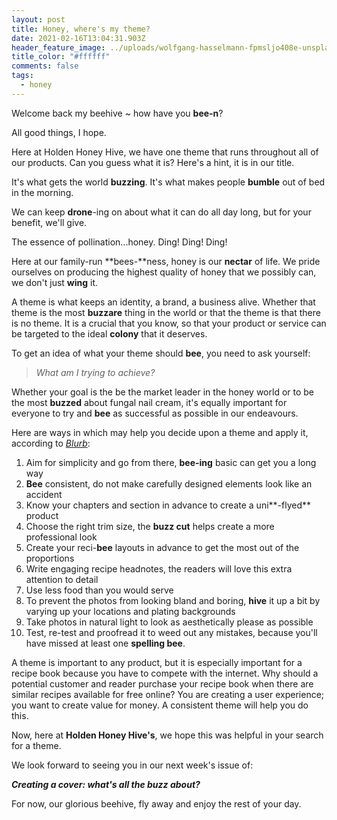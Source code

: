 ```yaml
---
layout: post
title: Honey, where's my theme?
date: 2021-02-16T13:04:31.903Z
header_feature_image: ../uploads/wolfgang-hasselmann-fpmsljo408e-unsplash.jpg
title_color: "#ffffff"
comments: false
tags:
  - honey
---
```

Welcome back my beehive ~ how have you **bee-n**?

All good things, I hope. 

Here at Holden Honey Hive, we have one theme that runs throughout all of our products. Can you guess what it is? Here's a hint, it is in our title.

It's what gets the world **buzzing**. It's what makes people **bumble** out of bed in the morning.

We can keep **drone**-ing on about what it can do all day long, but for your benefit, we'll give.

The essence of pollination...honey. Ding! Ding! Ding!

Here at our family-run **bees-**ness, honey is our **nectar** of life. We pride ourselves on producing the highest quality of honey that we possibly can, we don't just **wing** it.

A theme is what keeps an identity, a brand, a business alive. Whether that theme is the most **buzzare** thing in the world or that the theme is that there is no theme. It is a crucial that you know, so that your product or service can be targeted to the ideal **colony** that it deserves.

To get an idea of what your theme should **bee**, you need to ask yourself: 

> *What am I trying to achieve?*

Whether your goal is the be the market leader in the honey world or to be the most **buzzed** about fungal nail cream, it's equally important for everyone to try and **bee** as successful as possible in our endeavours.

Here are ways in which may help you decide upon a theme and apply it, according to *[Blurb](https://www.blurb.com/blog/10-tips-creating-cookbook/)*:

1. Aim for simplicity and go from there, **bee-ing** basic can get you a long way
2. **Bee** consistent, do not make carefully designed elements look like an accident
3. Know your chapters and section in advance to create a uni**\-flyed** product
4. Choose the right trim size, the **buzz cut** helps create a more professional look
5. Create your reci-**bee** layouts in advance to get the most out of the proportions
6. Write engaging recipe headnotes, the readers will love this extra attention to detail
7. Use less food than you would serve
8. To prevent the photos from looking bland and boring, **hive** it up a bit by varying up your locations and plating backgrounds 
9. Take photos in natural light to look as aesthetically please as possible
10. Test, re-test and proofread it to weed out any mistakes, because you'll have missed at least one **spelling bee**.

A theme is important to any product, but it is especially important for a recipe book because you have to compete with the internet. Why should a potential customer and reader purchase your recipe book when there are similar recipes available for free online? You are creating a user experience; you want to create value for money. A consistent theme will help you do this.

Now, here at **Holden Honey Hive's**, we hope this was helpful in your search for a theme.

We look forward to seeing you in our next week's issue of: 

***Creating a cover: what's all the buzz about?***

For now, our glorious beehive, fly away and enjoy the rest of your day.